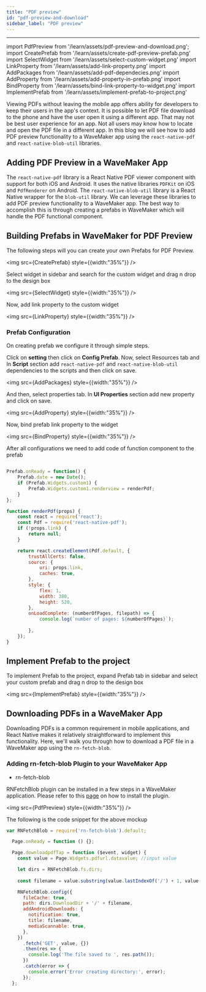 ```yaml
---
title: "PDF preview"
id: "pdf-preview-and-download"
sidebar_label: "PDF preview"
---
```

---
import PdfPreview from '/learn/assets/pdf-preview-and-download.png';
import CreatePrefab from '/learn/assets/create-pdf-preview-prefab.png'
import SelectWidget from '/learn/assets/select-custom-widget.png'
import LinkProperty from '/learn/assets/add-link-property.png'
import AddPackages from '/learn/assets/add-pdf-dependecies.png'
import AddProperty from '/learn/assets/add-property-in-prefab.png'
import BindProperty from '/learn/assets/bind-link-property-to-widget.png'
import ImplementPrefab from '/learn/assets/implement-prefab-to-project.png'

Viewing PDFs without leaving the mobile app offers ability for developers to keep their users in the app's context. It is possible to let PDF file download to the phone and have the user open it using a different app. That may not be best user experience for an app. Not all users may know how to locate and open the PDF file in a different app. 
In this blog we will see how to add PDF preview functionality to a WaveMaker app using the `react-native-pdf` and 
`react-native-blob-util` libraries.

## Adding PDF Preview in a WaveMaker App

The `react-native-pdf` library is a React Native PDF viewer component with support for both iOS and Android. 
It uses the native libraries `PDFKit` on iOS and `PdfRenderer` on Android. 
The `react-native-blob-util` library is a React Native wrapper for the `blob-util` library.
We can leverage these libraries to add PDF preview functionality to a WaveMaker app. The best way to accomplish this is 
through creating a prefabs in WaveMaker which will handle the PDF functional component.

## Building Prefabs in WaveMaker for PDF Preview

The following steps will you can create your own Prefabs for PDF Preview.

<img src={CreatePrefab} style={{width:"35%"}} />

Select widget in sidebar and search for the custom widget and drag n drop to the design box

<img src={SelectWidget} style={{width:"35%"}} />

Now, add link property to the custom widget

<img src={LinkProperty} style={{width:"35%"}} />

### Prefab Configuration

On creating prefab we configure it through simple steps. 

Click on **setting** then click on  **Config Prefab**. Now, select Resources tab and In **Script** section add `react-native-pdf` and 
`react-native-blob-util` dependencies to the scripts and then click on save.

<img src={AddPackages} style={{width:"35%"}} />

And then, select properties tab. In **UI Properties** section add new property and click on save.

<img src={AddProperty} style={{width:"35%"}} />

Now, bind prefab link property to the widget

<img src={BindProperty} style={{width:"35%"}} />

After all configurations we need to add code of function component to the prefab

```javascript

Prefab.onReady = function() {
    Prefab.date = new Date();
    if (Prefab.Widgets.custom1) {
        Prefab.Widgets.custom1.renderview = renderPdf;
    }
};

function renderPdf(props) {
    const react = require('react');
    const Pdf = require('react-native-pdf');
    if (!props.link) {
        return null;
    }

    return react.createElement(Pdf.default, {
        trustAllCerts: false,
        source: {
            uri: props.link,
            caches: true,
        },
        style: {
            flex: 1,
            width: 380,
            height: 520,
        },
        onLoadComplete: (numberOfPages, filepath) => {
            console.log(`number of pages: ${numberOfPages}`);
           
        },
    });
}
```

## Implement Prefab to the project

To implement Prefab to the project, expand Prefab tab in sidebar and select your custom prefab and drag n drop to the design box

<img src={ImplementPrefab} style={{width:"35%"}} />

## Downloading PDFs in a WaveMaker App

Downloading PDFs is a common requirement in mobile applications, and React Native makes it relatively straightforward to implement this functionality. 
Here, we'll walk you through how to download a PDF file in a WaveMaker app using the `rn-fetch-blob`.

### Adding rn-fetch-blob Plugin to your WaveMaker App

- rn-fetch-blob

RNFetchBlob plugin can be installed in a few steps in a WaveMaker application. Please refer to this [page](https://docs.wavemaker.com/learn/react-native/third-party-expo-plugins#expo)
on how to install the plugin. 


<img src={PdfPreview} style={{width:"35%"}} />

The following is the code snippet for the above mockup

```javascript 
var RNFetchBlob = require('rn-fetch-blob').default;

  Page.onReady = function () {};

  Page.downloadpdfTap = function ($event, widget) {
    const value = Page.Widgets.pdfurl.datavalue; //input value

    let dirs = RNFetchBlob.fs.dirs;
    
    const filename = value.substring(value.lastIndexOf('/') + 1, value.length);

    RNFetchBlob.config({
      fileCache: true,
      path: dirs.DownloadDir + '/' + filename,
      addAndroidDownloads: {
        notification: true,
        title: filename,
        mediaScannable: true,
      },
    })
      .fetch('GET', value, {})
      .then(res => {
        console.log('The file saved to ', res.path());
      })
      .catch(error => {
        console.error('Error creating directory:', error);
      });
  };

```


